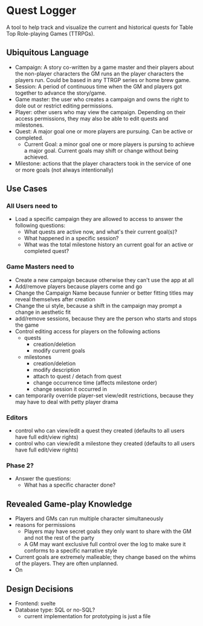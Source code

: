 
# Quest Logger
A tool to help track and visualize the current and historical quests for Table Top Role-playing Games (TTRPGs).

## Ubiquitous Language
- Campaign: A story co-written by a game master and their players about the non-player characters the GM runs an the player characters the players run.  Could be based in any TTRGP series or home brew game.
- Session: A period of continuous time when the GM and players got together to advance the story/game.
- Game master: the user who creates a campaign and owns the right to dole out or restrict editing permissions.
- Player: other users who may view the campaign.  Depending on their access permissions, they may also be able to edit quests and milestones.
- Quest: A major goal one or more players are pursuing.  Can be active or completed.
	- Current Goal: a minor goal one or more players is pursing to achieve a major goal.  Current goals may shift or change without being achieved.  
- Milestone: actions that the player characters took in the service of one or more goals (not always intentionally)

## Use Cases
### All Users need to
- Load a specific campaign they are allowed to access to answer the following questions:
	- What quests are active now, and what's their current goal(s)?
	- What happened in a specific session?
	- What was the total milestone history an current goal for an active or completed quest?

### Game Masters need to
- Create a new campaign because otherwise they can't use the app at all
- Add/remove players because players come and go
- Change the Campaign Name because funnier or better fitting titles may reveal themselves after creation
- Change the ui style, because a shift in the campaign may prompt a change in aesthetic fit
- add/remove sessions, because they are the person who starts and stops the game
- Control editing access for players on the following actions
	- quests
		- creation/deletion
		- modify current goals
	- milestones
		- creation/deletion
		- modify description
		- attach to quest / detach from quest
		- change occurrence time (affects milestone order)
		- change session it occurred in
- can temporarily override player-set view/edit restrictions, because they may have to deal with petty player drama

### Editors
- control who can view/edit a quest they created (defaults to all users have full edit/view rights)
- control who can view/edit a milestone they created (defaults to all users have full edit/view rights)


### Phase 2?
- Answer the questions:
	- What has a specific character done?

## Revealed Game-play Knowledge
- Players and GMs can run multiple character simultaneously
- reasons for permissions
	- Players may have secret goals they only want to share with the GM and not the rest of the party
	- A GM may want exclusive full control over the log to make sure it conforms to a specific narrative style
- Current goals are extremely malleable; they change based on the whims of the players.  They are often unplanned.
- On

## Design Decisions
- Frontend: svelte
- Database type: SQL or no-SQL?
	- current implementation for prototyping is just a file
	